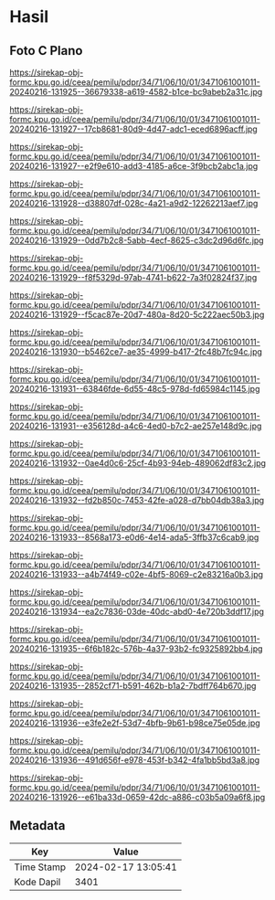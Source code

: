 # Hasil

## Foto C Plano

https://sirekap-obj-formc.kpu.go.id/ceea/pemilu/pdpr/34/71/06/10/01/3471061001011-20240216-131925--36679338-a619-4582-b1ce-bc9abeb2a31c.jpg

https://sirekap-obj-formc.kpu.go.id/ceea/pemilu/pdpr/34/71/06/10/01/3471061001011-20240216-131927--17cb8681-80d9-4d47-adc1-eced6896acff.jpg

https://sirekap-obj-formc.kpu.go.id/ceea/pemilu/pdpr/34/71/06/10/01/3471061001011-20240216-131927--e2f9e610-add3-4185-a6ce-3f9bcb2abc1a.jpg

https://sirekap-obj-formc.kpu.go.id/ceea/pemilu/pdpr/34/71/06/10/01/3471061001011-20240216-131928--d38807df-028c-4a21-a9d2-12262213aef7.jpg

https://sirekap-obj-formc.kpu.go.id/ceea/pemilu/pdpr/34/71/06/10/01/3471061001011-20240216-131929--0dd7b2c8-5abb-4ecf-8625-c3dc2d96d6fc.jpg

https://sirekap-obj-formc.kpu.go.id/ceea/pemilu/pdpr/34/71/06/10/01/3471061001011-20240216-131929--f8f5329d-97ab-4741-b622-7a3f02824f37.jpg

https://sirekap-obj-formc.kpu.go.id/ceea/pemilu/pdpr/34/71/06/10/01/3471061001011-20240216-131929--f5cac87e-20d7-480a-8d20-5c222aec50b3.jpg

https://sirekap-obj-formc.kpu.go.id/ceea/pemilu/pdpr/34/71/06/10/01/3471061001011-20240216-131930--b5462ce7-ae35-4999-b417-2fc48b7fc94c.jpg

https://sirekap-obj-formc.kpu.go.id/ceea/pemilu/pdpr/34/71/06/10/01/3471061001011-20240216-131931--63846fde-6d55-48c5-978d-fd65984c1145.jpg

https://sirekap-obj-formc.kpu.go.id/ceea/pemilu/pdpr/34/71/06/10/01/3471061001011-20240216-131931--e356128d-a4c6-4ed0-b7c2-ae257e148d9c.jpg

https://sirekap-obj-formc.kpu.go.id/ceea/pemilu/pdpr/34/71/06/10/01/3471061001011-20240216-131932--0ae4d0c6-25cf-4b93-94eb-489062df83c2.jpg

https://sirekap-obj-formc.kpu.go.id/ceea/pemilu/pdpr/34/71/06/10/01/3471061001011-20240216-131932--fd2b850c-7453-42fe-a028-d7bb04db38a3.jpg

https://sirekap-obj-formc.kpu.go.id/ceea/pemilu/pdpr/34/71/06/10/01/3471061001011-20240216-131933--8568a173-e0d6-4e14-ada5-3ffb37c6cab9.jpg

https://sirekap-obj-formc.kpu.go.id/ceea/pemilu/pdpr/34/71/06/10/01/3471061001011-20240216-131933--a4b74f49-c02e-4bf5-8069-c2e83216a0b3.jpg

https://sirekap-obj-formc.kpu.go.id/ceea/pemilu/pdpr/34/71/06/10/01/3471061001011-20240216-131934--ea2c7836-03de-40dc-abd0-4e720b3ddf17.jpg

https://sirekap-obj-formc.kpu.go.id/ceea/pemilu/pdpr/34/71/06/10/01/3471061001011-20240216-131935--6f6b182c-576b-4a37-93b2-fc9325892bb4.jpg

https://sirekap-obj-formc.kpu.go.id/ceea/pemilu/pdpr/34/71/06/10/01/3471061001011-20240216-131935--2852cf71-b591-462b-b1a2-7bdff764b670.jpg

https://sirekap-obj-formc.kpu.go.id/ceea/pemilu/pdpr/34/71/06/10/01/3471061001011-20240216-131936--e3fe2e2f-53d7-4bfb-9b61-b98ce75e05de.jpg

https://sirekap-obj-formc.kpu.go.id/ceea/pemilu/pdpr/34/71/06/10/01/3471061001011-20240216-131936--491d656f-e978-453f-b342-4fa1bb5bd3a8.jpg

https://sirekap-obj-formc.kpu.go.id/ceea/pemilu/pdpr/34/71/06/10/01/3471061001011-20240216-131926--e61ba33d-0659-42dc-a886-c03b5a09a6f8.jpg


## Metadata

| Key        | Value               |
| ---------- | ------------------- |
| Time Stamp | 2024-02-17 13:05:41 |
| Kode Dapil | 3401                |



